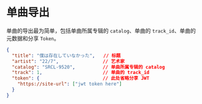 # 单曲导出

单曲的导出最为简单，包括单曲所属专辑的 `catalog`、单曲的 `track_id`、单曲的元数据和分享 `Token`。

```json
{
  "title": "僕は存在していなかった",   // 标题
  "artist": "22/7",                // 艺术家
  "catalog": "SRCL-9520",          // 单曲所属专辑的 catalog
  "track": 1,                      // 单曲的 track_id
  "token": {                       // 此处省略分享 JWT
    "https://site-url": ["jwt token here"]
  }
}
```